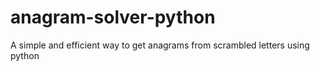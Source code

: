 # anagram-solver-python
A simple and efficient way to get anagrams from scrambled letters using python

